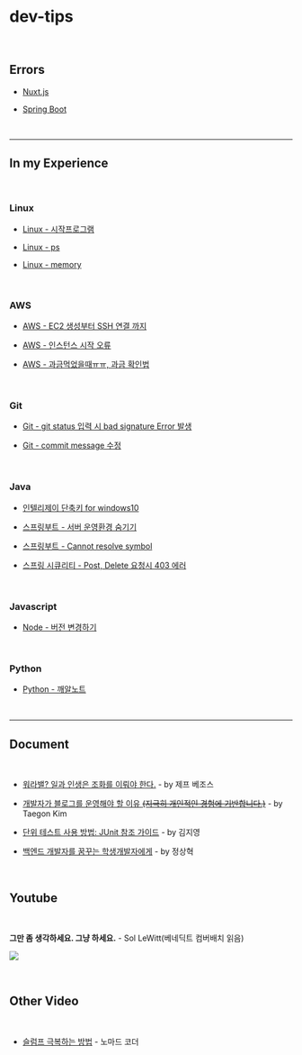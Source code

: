 # dev-tips

&nbsp;


## Errors

* [Nuxt.js](./tips/errors/Nuxt.js.md)

* [Spring Boot](./tips/errors/Spring%20Boot.md)

&nbsp;

---

## In my Experience

&nbsp;

### Linux

* [Linux - 시작프로그램](./tips/Linux%20-%20시작프로그램.md)

* [Linux - ps](./tips/Linux%20-%20ps/README.md)

* [Linux - memory](./tips/Linux%20-%20memory/README.md)

&nbsp;

### AWS

* [AWS - EC2 생성부터 SSH 연결 까지](./tips/AWS%20-%20EC2%20생성부터%20SSH%20연결%20까지.md)

* [AWS - 인스턴스 시작 오류](./tips/AWS%20-%20인스턴스%20시작%20오류/README.md)

* [AWS - 과금먹었을때ㅠㅠ, 과금 확인법](./tips/AWS%20-%20과금먹었을때ㅠㅠ,%20과금%20확인법.md)

&nbsp;

### Git


* [Git - git status 입력 시 bad signature Error 발생](./tips/Git%20-%20git%20status%20입력%20시%20bad%20signature%20Error%20발생.md)

* [Git - commit message 수정](./tips/Git%20-%20commit%20message%20수정.md)

&nbsp;

### Java

* [인텔리제이 단축키 for windows10](./tips/인텔리제이%20단축키%20for%20windows10.md)

* [스프링부트 - 서버 운영환경 숨기기](./tips/스프링부트%20-%20서버%20운영환경%20숨기기/README.md)

* [스프링부트 - Cannot resolve symbol](./tips/스프링부트%20-%20Cannot%20resolve%20symbol.md)

* [스프링 시큐리티 - Post, Delete 요청시 403 에러](./tips/스프링%20시큐리티%20-%20Post,%20Delete%20요청%20시%20403%20forbiden%20error.md)

&nbsp;

### Javascript

* [Node - 버전 변경하기](./tips/Node%20-%20버전%20변경하기/README.md)

&nbsp;

### Python

* [Python - 깨알노트](./tips/Python%20-%20깨알노트.md)


&nbsp;
&nbsp;

---

## Document

&nbsp;

* [워라밸? 일과 인생은 조화를 이뤄야 한다.](http://news.naver.com/main/read.nhn?mode=LSD&mid=sec&oid=025&aid=0002820183&sid1=001) - by 제프 베조스

* [개발자가 블로그를 운영해야 할 이유 ~~(지극히 개인적인 경험에 기반합니다.)~~](https://taegon.kim/archives/7107) - by Taegon Kim

* [단위 테스트 사용 방법: JUnit 참조 가이드](https://brunch.co.kr/@pubjinson/16) - by 김지영

* [백엔드 개발자를 꿈꾸는 학생개발자에게](https://d2.naver.com/news/3435170) - by 정상혁

&nbsp;
&nbsp;

## Youtube

&nbsp;

**그만 좀 생각하세요. 그냥 하세요.** - Sol LeWitt(베네딕트 컴버배치 읽음)

[![](http://img.youtube.com/vi/4P2XeCSHSeA/mqdefault.jpg)]((https://www.youtube.com/watch?v=4P2XeCSHSeA))

&nbsp;
&nbsp;

## Other Video

&nbsp;

* [슬럼프 극복하는 방법](https://www.facebook.com/plugins/video.php?href=https%3A%2F%2Fwww.facebook.com%2Fnomadcoders%2Fvideos%2F1610925922353370%2F&show_text=0&width=560) - 노마드 코더

&nbsp;
&nbsp;

